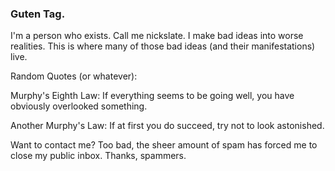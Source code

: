 ### Guten Tag.  
I'm a person who exists.  Call me nickslate.
I make bad ideas into worse realities.  This is where many of those bad ideas (and their manifestations) live.

Random Quotes (or whatever):

Murphy's Eighth Law: If everything seems to be going well, you have obviously overlooked something.

Another Murphy's Law: If at first you do succeed, try not to look astonished.


Want to contact me?  Too bad, the sheer amount of spam has forced me to close my public inbox.  Thanks, spammers.

<!--
**nickslate/nickslate** is a ✨ _special_ ✨ repository because its `README.md` (this file) appears on your GitHub profile.

-->
